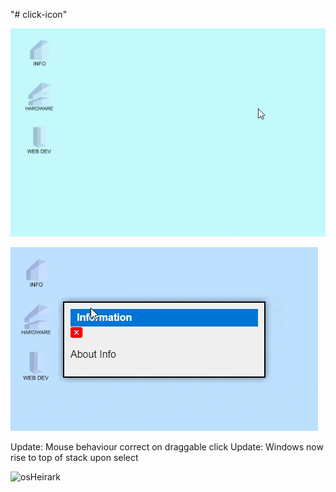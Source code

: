 "# click-icon"

![App Image](webOS.gif)

![App Image2](os2.gif)

Update: Mouse behaviour correct on draggable click
Update: Windows now rise to top of stack upon select

![osHeirark](https://github.com/user-attachments/assets/987cd532-c4f1-4efa-9f94-4f96bdc276e3)
